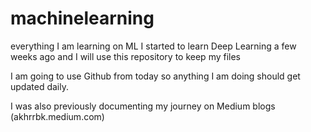 # machinelearning
everything I am learning on ML
I started to learn Deep Learning a few weeks ago and I will use this repository to keep my files

I am going to use Github from today so anything I am doing should get updated daily.

I was also previously documenting my journey on Medium blogs (akhrrbk.medium.com)

